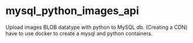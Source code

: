 # mysql_python_images_api
Upload images BLOB datatype with python to MySQL db. (Creating a CDN)
have to use docker to create a mysql and python containers.
